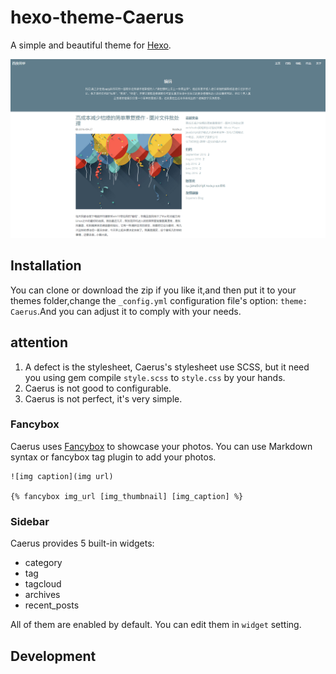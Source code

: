# hexo-theme-Caerus

A simple and beautiful theme for [Hexo].

[![](/img/caerus.png)](http://txliang.com/)

## Installation
You can clone or download the zip if you like it,and then put it to your themes folder,change the `_config.yml` configuration file's option: `theme: Caerus`.And you can adjust it to comply with your needs.

## attention
1. A defect is the stylesheet, Caerus's stylesheet use SCSS, but it need you using gem compile `style.scss` to `style.css` by your hands.
2. Caerus is not good to configurable.
2. Caerus is not perfect, it's very simple.

### Fancybox
Caerus uses [Fancybox] to showcase your photos. You can use Markdown syntax or fancybox tag plugin to add your photos.

```
![img caption](img url)

{% fancybox img_url [img_thumbnail] [img_caption] %}
```

### Sidebar
Caerus provides 5 built-in widgets:
- category
- tag
- tagcloud
- archives
- recent_posts

All of them are enabled by default. You can edit them in `widget` setting.

## Development

[Hexo]: http://zespia.tw/hexo/
[Fancybox]: http://fancyapps.com/fancybox/
[Font Awesome]: http://fontawesome.io/
